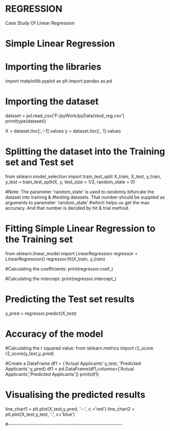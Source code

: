 # REGRESSION
Case Study Of Linear Regression
# Simple Linear Regression

# Importing the libraries
import matplotlib.pyplot as plt
import pandas as pd

# Importing the dataset
dataset = pd.read_csv('F:/pyWork/pyData/stud_reg.csv')
print(type(dataset))

X = dataset.iloc[:,:-1].values
y = dataset.iloc[:, 1].values

# Splitting the dataset into the Training set and Test set
from sklearn.model_selection import train_test_split
X_train, X_test, y_train, y_test = train_test_split(X, y, test_size = 1/3, random_state = 0)

#Note: The parameter 'random_state' is used to randomly bifurcate the dataset into training &
#testing datasets. That number should be supplied as arguments to parameter 'random_state'
#which helps us get the max accuracy. And that number is decided by hit & trial method.

# Fitting Simple Linear Regression to the Training set
from sklearn.linear_model import LinearRegression
regressor = LinearRegression()
regressor.fit(X_train, y_train)

#Calculating the coefficients:
print(regressor.coef_)

#Calculating the intercept:
print(regressor.intercept_)

# Predicting the Test set results
y_pred = regressor.predict(X_test)

# Accuracy of the model

#Calculating the r squared value:
from sklearn.metrics import r2_score
r2_score(y_test,y_pred)

#Create a DataFrame
df1 = {'Actual Applicants':y_test,
'Predicted Applicants':y_pred}
df1 = pd.DataFrame(df1,columns=['Actual Applicants','Predicted Applicants'])
print(df1)

# Visualising the predicted results
line_chart1 = plt.plot(X_test,y_pred, '--', c ='red')
line_chart2 = plt.plot(X_test,y_test, ':', c='blue')

#--------------------------------------------------------
